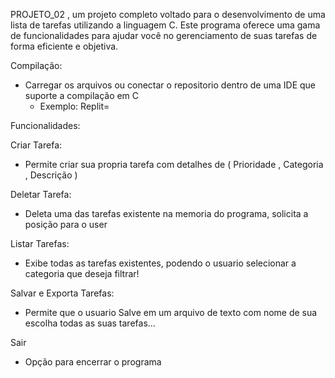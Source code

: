 PROJETO_02 , um projeto completo voltado para o desenvolvimento de uma lista de tarefas utilizando a linguagem C.
Este programa oferece uma gama de funcionalidades para ajudar você no gerenciamento de suas tarefas de forma eficiente e objetiva.

Compilação:
 - Carregar os arquivos ou conectar o repositorio dentro de uma IDE que suporte a compilação em C
    - Exemplo: Replit=

Funcionalidades:

Criar Tarefa:
 - Permite criar sua propria tarefa com detalhes de ( Prioridade , Categoria , Descrição )

Deletar Tarefa:
 - Deleta uma das tarefas existente na memoria do programa, solicita a posição para o user

Listar Tarefas:
 - Exibe todas as tarefas existentes, podendo o usuario selecionar a categoria que deseja filtrar!

Salvar e Exporta Tarefas:
 - Permite que o usuario Salve em um arquivo de texto com nome de sua escolha todas as suas tarefas...

Sair
 - Opção para encerrar o programa
